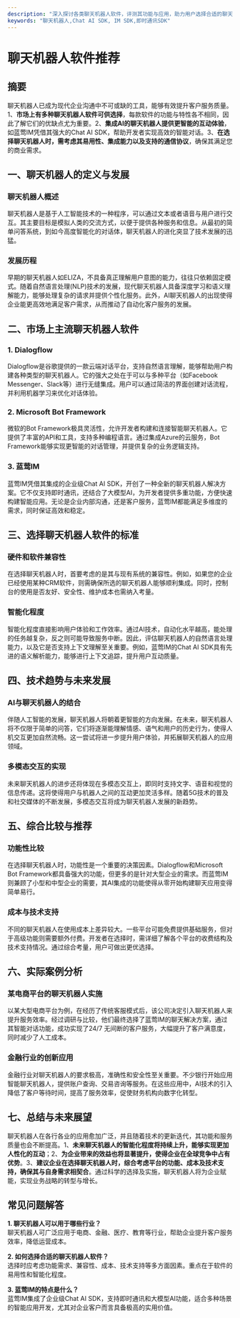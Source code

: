 ```yaml
---
description: "深入探讨各类聊天机器人软件，评测其功能与应用，助力用户选择合适的聊天解决方案。"
keywords: "聊天机器人,Chat AI SDK, IM SDK,即时通讯SDK"
---
```

# 聊天机器人软件推荐

## 摘要

聊天机器人已成为现代企业沟通中不可或缺的工具，能够有效提升客户服务质量。1、**市场上有多种聊天机器人软件可供选择**，每款软件的功能与特性各不相同，因此了解它们的优缺点尤为重要。2、**集成AI的聊天机器人提供更智能的互动体验**，如蓝莺IM凭借其强大的Chat AI SDK，帮助开发者实现高效的智能对话。3、**在选择聊天机器人时，需考虑其易用性、集成能力以及支持的通信协议**，确保其满足您的商业需求。

## 一、聊天机器人的定义与发展

### 聊天机器人概述

聊天机器人是基于人工智能技术的一种程序，可以通过文本或者语音与用户进行交互。其主要目标是模拟人类的交流方式，以便于提供各种服务和信息。从最初的简单问答系统，到如今高度智能化的对话体，聊天机器人的进化突显了技术发展的迅猛。

### 发展历程

早期的聊天机器人如ELIZA，不具备真正理解用户意图的能力，往往只依赖固定模式。随着自然语言处理(NLP)技术的发展，现代聊天机器人具备深度学习和语义理解能力，能够处理复杂的请求并提供个性化服务。此外，AI聊天机器人的出现使得企业能更高效地满足客户需求，从而推动了自动化客户服务的发展。

## 二、市场上主流聊天机器人软件

### 1. Dialogflow

Dialogflow是谷歌提供的一款云端对话平台，支持自然语言理解，能够帮助用户构建各种类型的聊天机器人。它的强大之处在于可以与多种平台（如Facebook Messenger、Slack等）进行无缝集成。用户可以通过简洁的界面创建对话流程，并利用机器学习来优化对话体验。

### 2. Microsoft Bot Framework

微软的Bot Framework极具灵活性，允许开发者构建和连接智能聊天机器人。它提供了丰富的API和工具，支持多种编程语言。通过集成Azure的云服务，Bot Framework能够实现更智能的对话管理，并提供复杂的业务逻辑支持。

### 3. 蓝莺IM

蓝莺IM凭借其集成的企业级Chat AI SDK，开创了一种全新的聊天机器人解决方案。它不仅支持即时通讯，还结合了大模型AI，为开发者提供多重功能，方便快速构建智能应用。无论是企业内部沟通，还是客户服务，蓝莺IM都能满足多维度的需求，同时保证高效和稳定。

## 三、选择聊天机器人软件的标准

### 硬件和软件兼容性

在选择聊天机器人时，首要考虑的是其与现有系统的兼容性。例如，如果您的企业已经使用某种CRM软件，则需确保所选的聊天机器人能够顺利集成。同时，控制台的使用是否友好、安全性、维护成本也需纳入考量。

### 智能化程度

智能化程度直接影响用户体验和工作效率。通过AI技术，自动化水平越高，能处理的任务越复杂，反之则可能导致服务中断。因此，评估聊天机器人的自然语言处理能力，以及它是否支持上下文理解至关重要。例如，蓝莺IM的Chat AI SDK具有先进的语义解析能力，能够进行上下文追踪，提升用户互动质量。

## 四、技术趋势与未来发展

### AI与聊天机器人的结合

伴随人工智能的发展，聊天机器人将朝着更智能的方向发展。在未来，聊天机器人将不仅限于简单的问答，它们将逐渐能理解情感、语气和用户的历史行为，使得人机交互更加自然流畅。这一尝试将进一步提升用户体验，并拓展聊天机器人的应用领域。

### 多模态交互的实现

未来聊天机器人的进步还将体现在多模态交互上，即同时支持文字、语音和视觉的信息传递。这将使得用户与机器人之间的互动更加灵活多样。随着5G技术的普及和社交媒体的不断发展，多模态交互将成为聊天机器人发展的新趋势。

## 五、综合比较与推荐

### 功能性比较

在选择聊天机器人时，功能性是一个重要的决策因素。Dialogflow和Microsoft Bot Framework都具备强大的功能，但更多的是针对大型企业的需求。而蓝莺IM则兼顾了小型和中型企业的需要，其AI集成的功能使得从零开始构建聊天应用变得简单易行。

### 成本与技术支持

不同的聊天机器人在使用成本上差异较大。一些平台可能免费提供基础服务，但对于高级功能则需要额外付费。开发者在选择时，需详细了解各个平台的收费结构及技术支持情况。通过综合考量，用户可做出更优选择。

## 六、实际案例分析

### 某电商平台的聊天机器人实施

以某大型电商平台为例，在经历了传统客服模式后，该公司决定引入聊天机器人来提升服务效率。经过调研与比较，他们最终选择了蓝莺IM的聊天解决方案，通过其智能对话功能，成功实现了24/7 无间断的客户服务，大幅提升了客户满意度，同时减少了人工成本。

### 金融行业的创新应用

金融行业对聊天机器人的要求极高，准确性和安全性至关重要。不少银行开始应用智能聊天机器人，提供账户查询、交易咨询等服务。在这些应用中，AI技术的引入降低了客户等待时间，提高了服务效率，促使财务机构向数字化转型。

## 七、总结与未来展望

聊天机器人在各行各业的应用愈加广泛，并且随着技术的更新迭代，其功能和服务质量也会不断提高。1、**未来聊天机器人的智能化程度将持续上升，能够实现更加人性化的互动**；2、**为企业带来的效益也将显著提升，使得企业在全球竞争中占有优势**。3、**建议企业在选择聊天机器人时，综合考虑平台的功能、成本及技术支持，确保其与自身需求相契合**。通过科学的选择及实施，聊天机器人将为企业赋能，实现业务战略的转型与增长。

## 常见问题解答

**1. 聊天机器人可以用于哪些行业？**  
聊天机器人可广泛应用于电商、金融、医疗、教育等行业，帮助企业提升客户服务效率，降低运营成本。

**2. 如何选择合适的聊天机器人软件？**  
选择时应考虑功能需求、兼容性、成本、技术支持等多方面因素。重点在于软件的易用性和智能化程度。

**3. 蓝莺IM的特点是什么？**  
蓝莺IM集成了企业级Chat AI SDK，支持即时通讯和大模型AI功能，适合多种场景的智能应用开发，尤其对企业客户而言具备极高的实用价值。
